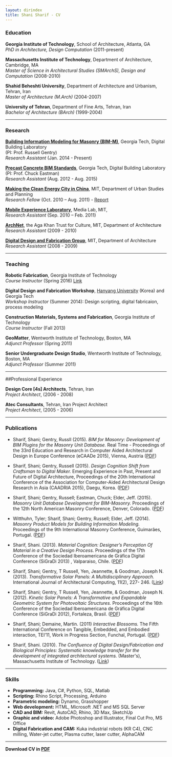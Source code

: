 ```yaml
---
layout: dirindex
title: Shani Sharif - CV
---
```


### Education

**Georgia Institute of Technology**, School of Architecture, Atlanta, GA 
<br/> *PhD in Architecture, Design Computation* (2011-present)

**Massachusetts Institute of Technology**, Department of Architecture, Cambridge, MA 
<br/>*Master of Science in Architectural Studies (SMArchS), Design and Computation* (2008-2010)

**Shahid Beheshti University**, Department of Architecture and Urbanism, Tehran, Iran 
<br/>*Master of Architecture (M.Arch)* (2004-2007)

**University of Tehran**, Department of Fine Arts, Tehran, Iran 
<br/>*Bachelor of Architecture (BArch)* (1999-2004)

-----

### Research
**[Building Information Modeling for Masonry (BIM-M)](http://www.bimformasonry.org)**, Georgia Tech, Digital Building Laboratory <br/>(PI: Prof. Russell Gentry)
<br/>*Research Assistant* (Jan. 2014 - Present)

**[Precast Concrete BIM Standards](http://dcom.arch.gatech.edu/pci)**, Georgia Tech, Digital Building Laboratory <br/>(PI: Prof. Chuck Eastman)
<br/>*Research Assistant* (Aug. 2012 - Aug. 2015)

**[Making the Clean Energy City in China](http://energyproforma.mit.edu/webtool3/home)**, MIT, Department of Urban Studies and Planning 
<br/>*Research Fellow* (Oct. 2010 – Aug. 2011) - 
[Report](http://energyproforma.scripts.mit.edu/documents/MIT_Clean_Energy_City_Year_3_Report.pdf)

**[Mobile Experience Laboratory](http://mobile.mit.edu/)**, Media Lab, MIT,
<br/>*Research Assistant* (Sep. 2010 – Feb. 2011)

**[ArchNet](https://archnet.org/)**, the Aga Khan Trust for Culture, MIT, Department of Architecture 
<br/>*Research Assistant* (2009 - 2010)

**[Digital Design and Fabrication Group](https://ddf.mit.edu)**, MIT, Department of Architecture <br/>*Research Assistant* (2008 - 2009)

-----

### Teaching
**Robotic Fabrication**, Georgia Institute of Technology
<br/>*Course Instructor* (Spring 2016) [Link](/2015/10/25/rob-fab.html)

**Digital Design and Fabrication Workshop**, [Hanyang University](http://www.hanyang.ac.kr/english/) (Korea) and Georgia Tech
<br/>*Workshop Instructor* (Summer 2014): Design scripting, digital fabricaion, process modeling

**Construction Materials, Systems and Fabrication**, Georgia Institute of Technology
<br/>*Course Instructor* (Fall 2013)

**GeoMatter**, Wentworth Institute of Technology, Boston, MA 
<br/>*Adjunct Professor* (Spring 2011)

**Senior Undergraduate Design Studio**, Wentworth Institute of Technology, Boston, MA 
<br/>*Adjunct Professor* (Summer 2011)

-----

##Professional Experience

**Design Core [4s] Architects**, Tehran, Iran 
<br/>*Project Architect*, (2006 - 2008)

**Atec Consultants**, Tehran, Iran Project Architect
<br/>*Project Architect*, (2005 - 2006)

-----

### Publications
- Sharif, Shani; Gentry, Russll (2015). *BIM for Masonry: Development of BIM Plugins for the Masonry Unit Database.* Real Time - Proceedings of the 33rd Education and Research in Computer Aided Architectural Design in Europe Conference (eCAADe 2015), Vienna, Austria   ([PDF](ShaniSharif_ecaade2015_261.pdf))

- Sharif, Shani; Gentry, Russell (2015). *Design Cognition Shift from Craftsman to Digital Maker.* Emerging Experience in Past, Present and Future of Digital Architecture, Proceedings of the 20th International Conference of the Association for Computer-Aided Architectural Design Research in Asia (CAADRIA 2015), Daegu, Korea.   ([PDF](ShaniSharif_caadria2015_208.pdf))

- Sharif, Shani; Gentry, Russell; Eastman, Chuck; Elder, Jeff. (2015). *Masonry Unit Database Development for BIM-Masonry.* Proceedings of the 12th North American Masonry Conference, Denver, Colorado. ([PDF](Masonry_Unit_Database_Development_for_BI.pdf))

- Witthuhn, Tyler; Sharif, Shani; Gentry, Russell; Elder, Jeff. (2014). *Masonry Product Models for Building Information Modeling.* Proceedings of the 9th International Masonry Conference, Guimarães, Portugal. ([PDF](Masonry_Product_Models_for_Building_Info.pdf))

- Sharif, Shani. (2013). *Material Cognition: Designer’s Perception Of Material in a Creative Design Process.* Proceedings of the 17th Conference of the Sociedad Iberoamericana de Gráfica Digital Conference (SiGraDi 2013) , Valparaiso, Chile.   ([PDF](ShaniSharif_sigradi2013_429.pdf))

- Sharif, Shani; Gentry, T Russell, Yen, Jeannette, & Goodman, Joseph N. (2013). *Transformative Solar Panels: A Multidisciplinary Approach.* International Journal of Architectural Computing, 11(2), 227- 246.   ([Link](http://multi-science.atypon.com/doi/abs/10.1260/1478-0771.11.2.227))

- Sharif, Shani; Gentry, T Russell, Yen, Jeannette, & Goodman, Joseph N. (2012). *Kinetic Solar Panels: A Transformative and Expandable Geometric System for Photovoltaic Structures.* Proceedings of the 16th Conference of the Sociedad Iberoamericana de Gráfica Digital Conference (SiGraDi 2012), Fortaleza, Brasil.   ([PDF](ShaniSharif_sigradi2012_187.content.pdf))

- Sharif, Shani; Demaine, Martin. (2011) *Interactive Blossoms.* The Fifth International Conference on Tangible, Embedded, and Embodied interaction, TEI’11, Work in Progress Section, Funchal, Portugal.   ([PDF](http://www.tei-conf.org/11/TEI-WIP-final-compressed.pdf))

- Sharif, Shani. (2010). *The Confluence of Digital Design/Fabrication and Biological Principles: Systematic knowledge transfer for the development of integrated architectural systems.* (Master's), Massachusetts Institute of Technology.   ([Link](http://dspace.mit.edu/handle/1721.1/61560))

-----

### Skills
- **Programming:** Java, C#, Python, SQL, Matlab
- **Scripting:** Rhino Script, Processing, Arduino
- **Parametric modeling:** Dynamo, Grasshopper
- **Web development:** HTML, Microsoft .NET and MS SQL Server
- **CAD and BIM:** Revit, AutoCAD, Rhino, 3D Max, SketchUp
- **Graphic and video:** Adobe Photoshop and Illustrator, Final Cut Pro, MS Office
- **Digital Fabrication and CAM:** Kuka industrial robots (KR C4), CNC milling, Water-jet cutter, Plasma cutter, laser cutter, AlphaCAM 

-----

**Download CV in [PDF](ShaniSharif_CV_2015.pdf)**
